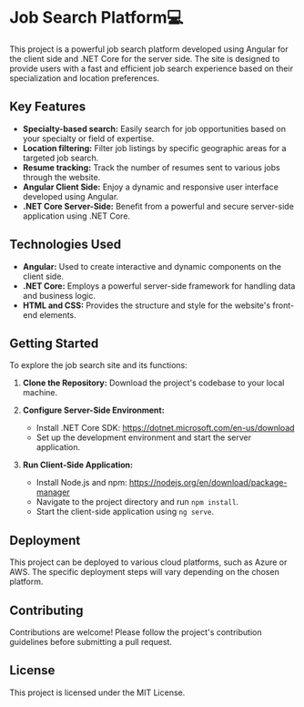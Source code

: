 # Job Search Platform💻

This project is a powerful job search platform developed using Angular for the client side and .NET Core for the server side. The site is designed to provide users with a fast and efficient job search experience based on their specialization and location preferences.

## Key Features

* **Specialty-based search:** Easily search for job opportunities based on your specialty or field of expertise.
* **Location filtering:** Filter job listings by specific geographic areas for a targeted job search.
* **Resume tracking:** Track the number of resumes sent to various jobs through the website.
* **Angular Client Side:** Enjoy a dynamic and responsive user interface developed using Angular.
* **.NET Core Server-Side:** Benefit from a powerful and secure server-side application using .NET Core.

## Technologies Used

* **Angular:** Used to create interactive and dynamic components on the client side.
* **.NET Core:** Employs a powerful server-side framework for handling data and business logic.
* **HTML and CSS:** Provides the structure and style for the website's front-end elements.

## Getting Started

To explore the job search site and its functions:

1. **Clone the Repository:** Download the project's codebase to your local machine.

2. **Configure Server-Side Environment:**

   * Install .NET Core SDK: https://dotnet.microsoft.com/en-us/download
   * Set up the development environment and start the server application.

3. **Run Client-Side Application:**

   * Install Node.js and npm: https://nodejs.org/en/download/package-manager
   * Navigate to the project directory and run `npm install`.
   * Start the client-side application using `ng serve`.

## Deployment

This project can be deployed to various cloud platforms, such as Azure or AWS. The specific deployment steps will vary depending on the chosen platform.

## Contributing

Contributions are welcome! Please follow the project's contribution guidelines before submitting a pull request.

## License

This project is licensed under the MIT License.
